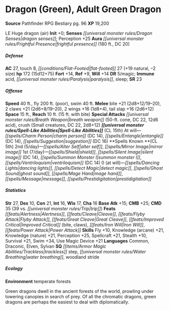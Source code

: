 ﻿---
cssclass: [monsters]
title1: Dragon (Green), Adult Green Dragon
title2: Adult Green Dragon
CR: 12
sources:
- name: Pathfinder RPG Bestiary
  page: 96
  link: http://paizo.com/products/btpy8auu?Pathfinder-Roleplaying-Game-Bestiary
XP: 19200
alignment: LE
size: Huge
type: dragon
subtypes:
- air
initiative:
  bonus: 0
senses:
  dragon senses: true
auras:
- name: frightful presence
  radius: 180
  DC: 20
AC:
  AC: 27
  touch: 8
  flat_footed: 27
  components:
    natural: 19
    size: -2
HP:
  HP: 172
  long: 15d12+75
saves:
  fort: 14
  ref: 9
  will: 14
DR:
- amount: 5
  weakness: magic
immunities:
- acid
- paralysis
- sleep
SR: 23
speeds:
  base: 40
  fly: 200
  fly_maneuverability: poor
  swim: 40
attacks:
  melee:
  - - text: bite +21 (2d8+12/19-20)
      entries:
      - - damage: 2d8+12
          crit_range: 19-20
      attack: bite
      bonus:
      - 21
    - text: 2 claws +21 (2d6+8/19-20)
      entries:
      - - damage: 2d6+8
          crit_range: 19-20
      count: 2
      attack: claws
      bonus:
      - 21
    - text: 2 wings +16 (1d8+4)
      entries:
      - - damage: 1d8+4
      count: 2
      attack: wings
      bonus:
      - 16
    - text: tail slap +16 (2d6+12)
      entries:
      - - damage: 2d6+12
      attack: tail slap
      bonus:
      - 16
  special:
  - breath weapon (50-ft. cone, DC 22, 12d6 acid)
  - crush (Small creatures, DC 22, 2d8+12)
space: 15
reach: 10
reach_other: 15 ft. with bite
spell_like_abilities:
  entries:
  - name: charm person
    source: default
    freq: At will
    DC: 14
  - name: entangle
    source: default
    freq: At will
    DC: 14
  - name: suggestion
    source: default
    freq: At will
    DC: 16
  sources:
  - name: default
    CL: 15
spells:
  entries:
  - name: alter self
    source: '?'
    level: 2
  - name: mirror image
    source: '?'
    level: 2
  - name: shield
    source: '?'
    level: 1
  - name: silent image
    source: '?'
    level: 1
    DC: 14
  - name: summon monster I
    source: '?'
    level: 1
  - name: ventriloquism
    source: '?'
    level: 1
    DC: 14
  - name: dancing lights
    source: '?'
    level: 0
  - name: detect magic
    source: '?'
    level: 0
  - name: ghost sound
    source: '?'
    level: 0
  - name: mage hand
    source: '?'
    level: 0
  - name: message
    source: '?'
    level: 0
  - name: prestidigitation
    source: '?'
    level: 0
  sources:
  - name: '?'
    type: known
    CL: 5
    slots:
      2: 5
      1: 7
      0: at-will
ability_scores:
  STR: 27
  DEX: 10
  CON: 21
  INT: 16
  WIS: 17
  CHA: 16
BAB: 15
CMB: 25
CMD: 35
CMD_other: 39 vs. trip
feats:
- name: Alertness
- name: Cleave
- name: Flyby Attack
- name: Great Cleave
- name: Improved Critical (bite)
- name: Improved Critical (claws)
- name: Iron Will
- name: Power Attack
skills:
  Fly: 10
  Knowledge (arcane): 21
  Knowledge (nature): 21
  Perception: 25
  Spellcraft: 21
  Stealth: 10
  Survival: 21
  Swim: 34
  Use Magic Device: 21
languages:
- Common
- Draconic
- Elven
- Sylvan
special_qualities:
- trackless step
- water breathing
- woodland stride
ecology:
  environment: temperate forests
desc_long: Green dragons dwell in the ancient forests of the world, prowling under
  towering canopies in search of prey. Of all the chromatic dragons, green dragons
  are perhaps the easiest to deal with diplomatically.

---

# Dragon (Green), Adult Green Dragon

**Source** Pathfinder RPG Bestiary pg. 96
**XP** 19,200

LE Huge dragon (air)
**Init** +0; **Senses** _[[universal monster rules/Dragon Senses|dragon senses]]_; Perception +25
**Aura** _[[universal monster rules/Frightful Presence|frightful presence]]_ (180 ft., DC 20)

##### Defense

**AC** 27, touch 8, _[[conditions/Flat-Footed|flat-footed]]_ 27 (+19 natural, –2 size)
**hp** 172 (15d12+75)
**Fort** +14, **Ref** +9, **Will** +14
**DR** 5/magic; **Immune** acid, _[[universal monster rules/Paralysis|paralysis]]_, sleep; **SR** 23

##### Offense
**Speed** 40 ft., fly 200 ft. (poor), swim 40 ft.
**Melee** bite +21 (2d8+12/19–20), 2 claws +21 (2d6+8/19–20), 2 wings +16 (1d8+4), tail slap +16 (2d6+12)
**Space** 15 ft., **Reach** 10 ft. (15 ft. with bite)
**Special Attacks** _[[universal monster rules/Breath Weapon|breath weapon]]_ (50-ft. cone, DC 22, 12d6 acid), crush (Small creatures, DC 22, 2d8+12)
**_[[universal monster rules/Spell-Like Abilities|Spell-Like Abilities]]_** (CL 15th)
At will—_[[spells/Charm Person|charm person]]_ (DC 14), _[[spells/Entangle|entangle]]_ (DC 14), _[[spells/Suggestion|suggestion]]_ (DC 16)
**Spells Known **(CL 5th)
2nd (5/day)—_[[spells/Alter Self|alter self]]_, _[[spells/Mirror Image|mirror image]]_
1st (7/day)—_[[spells/Shield|shield]]_, _[[spells/Silent Image|silent image]]_ (DC 14), _[[spells/Summon Monster I|summon monster I]]_, _[[spells/Ventriloquism|ventriloquism]]_ (DC 14)
0 (at will)—_[[spells/Dancing Lights|dancing lights]]_, _[[spells/Detect Magic|detect magic]]_, _[[spells/Ghost Sound|ghost sound]]_, _[[spells/Mage Hand|mage hand]]_, _[[spells/Message|message]]_, _[[spells/Prestidigitation|prestidigitation]]_

##### Statistics
**Str** 27, **Dex** 10, **Con** 21, **Int** 16, **Wis** 17, **Cha** 16
**Base Atk** +15; **CMB** +25; **CMD** 35 (39 vs. _[[universal monster rules/Trip|trip]]_)
**Feats** _[[feats/Alertness|Alertness]]_, _[[feats/Cleave|Cleave]]_, _[[feats/Flyby Attack|Flyby Attack]]_, _[[feats/Great Cleave|Great Cleave]]_, _[[feats/Improved Critical|Improved Critical]]_ (bite, claws), _[[feats/Iron Will|Iron Will]]_, _[[feats/Power Attack|Power Attack]]_
**Skills** Fly +10, Knowledge (arcane) +21, Knowledge (nature) +21, Perception +25, Spellcraft +21, Stealth +10, Survival +21, Swim +34, Use Magic Device +21
**Languages** Common, Draconic, Elven, Sylvan
**SQ** _[[items/Armor Magic Abilities/Trackless|trackless]]_ step, _[[universal monster rules/Water Breathing|water breathing]]_, woodland stride

##### Ecology

**Environment** temperate forests

Green dragons dwell in the ancient forests of the world, prowling under towering canopies in search of prey. Of all the chromatic dragons, green dragons are perhaps the easiest to deal with diplomatically.